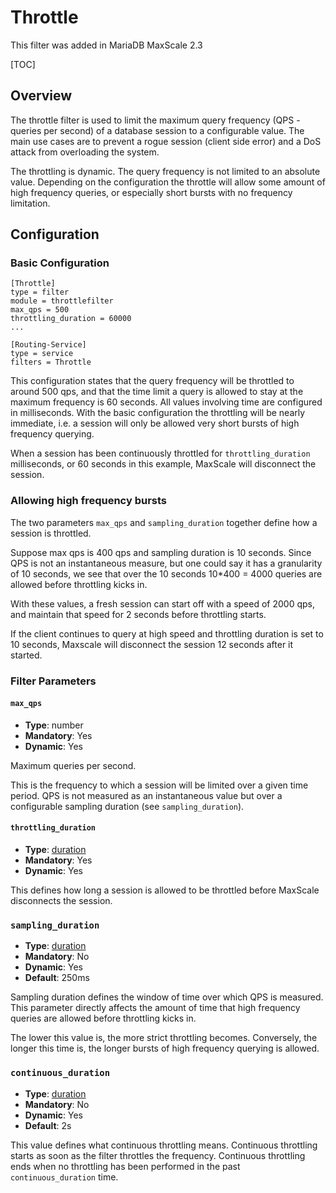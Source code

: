 # Throttle

This filter was added in MariaDB MaxScale 2.3

[TOC]

## Overview

The throttle filter is used to limit the maximum query frequency (QPS - queries
per second) of a database session to a configurable value. The main use cases
are to prevent a rogue session (client side error) and a DoS attack from
overloading the system.

The throttling is dynamic. The query frequency is not limited to an absolute
value. Depending on the configuration the throttle will allow some amount of
high frequency queries, or especially short bursts with no frequency limitation.

## Configuration

### Basic Configuration
```
[Throttle]
type = filter
module = throttlefilter
max_qps = 500
throttling_duration = 60000
...

[Routing-Service]
type = service
filters = Throttle
```

This configuration states that the query frequency will be throttled to around
500 qps, and that the time limit a query is allowed to stay at the maximum
frequency is 60 seconds. All values involving time are configured in
milliseconds. With the basic configuration the throttling will be nearly
immediate, i.e. a session will only be allowed very short bursts of high
frequency querying.

When a session has been continuously throttled for `throttling_duration`
milliseconds, or 60 seconds in this example, MaxScale will disconnect the
session.

### Allowing high frequency bursts

The two parameters `max_qps` and `sampling_duration` together define how a
session is throttled.

Suppose max qps is 400 qps and sampling duration is 10 seconds. Since QPS is not
an instantaneous measure, but one could say it has a granularity of 10 seconds,
we see that over the 10 seconds 10*400 = 4000 queries are allowed before
throttling kicks in.

With these values, a fresh session can start off with a speed of 2000 qps, and
maintain that speed for 2 seconds before throttling starts.

If the client continues to query at high speed and throttling duration is set to
10 seconds, Maxscale will disconnect the session 12 seconds after it started.

### Filter Parameters

#### `max_qps`

- **Type**: number
- **Mandatory**: Yes
- **Dynamic**: Yes

Maximum queries per second.

This is the frequency to which a session will be limited over a given time
period. QPS is not measured as an instantaneous value but over a configurable
sampling duration (see `sampling_duration`).

#### `throttling_duration`

- **Type**: [duration](../Getting-Started/Configuration-Guide.md#durations)
- **Mandatory**: Yes
- **Dynamic**: Yes

This defines how long a session is allowed to be throttled before MaxScale
disconnects the session.

### `sampling_duration`

- **Type**: [duration](../Getting-Started/Configuration-Guide.md#durations)
- **Mandatory**: No
- **Dynamic**: Yes
- **Default**: 250ms

Sampling duration defines the window of time over which QPS is measured. This
parameter directly affects the amount of time that high frequency queries are
allowed before throttling kicks in.

The lower this value is, the more strict throttling becomes. Conversely, the
longer this time is, the longer bursts of high frequency querying is allowed.

### `continuous_duration`

- **Type**: [duration](../Getting-Started/Configuration-Guide.md#durations)
- **Mandatory**: No
- **Dynamic**: Yes
- **Default**: 2s

This value defines what continuous throttling means. Continuous throttling
starts as soon as the filter throttles the frequency. Continuous throttling ends
when no throttling has been performed in the past `continuous_duration` time.
